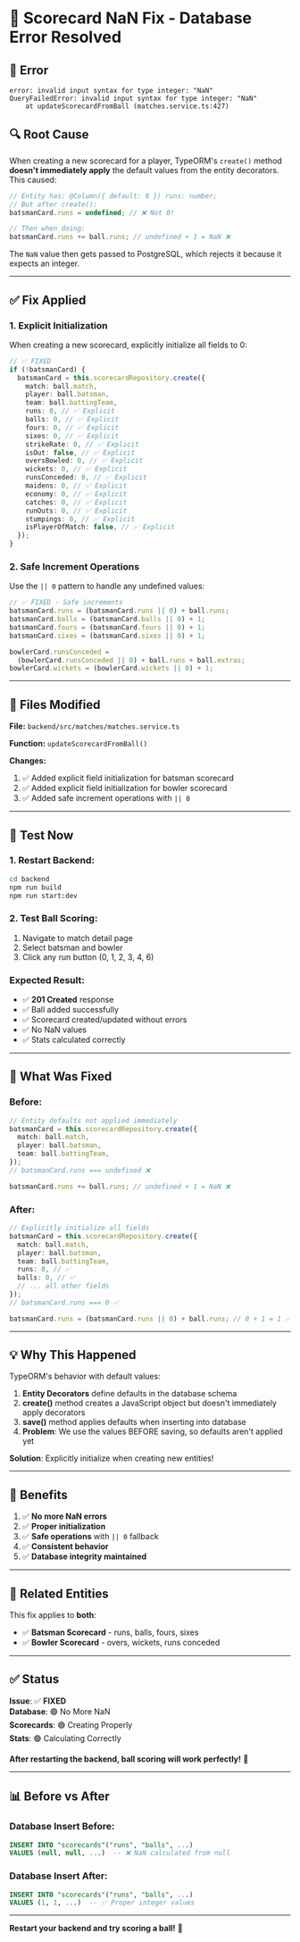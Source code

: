 # 🔧 Scorecard NaN Fix - Database Error Resolved

## 🐛 **Error**

```
error: invalid input syntax for type integer: "NaN"
QueryFailedError: invalid input syntax for type integer: "NaN"
    at updateScorecardFromBall (matches.service.ts:427)
```

## 🔍 **Root Cause**

When creating a new scorecard for a player, TypeORM's `create()` method **doesn't immediately apply** the default values from the entity decorators. This caused:

```typescript
// Entity has: @Column({ default: 0 }) runs: number;
// But after create():
batsmanCard.runs = undefined; // ❌ Not 0!

// Then when doing:
batsmanCard.runs += ball.runs; // undefined + 1 = NaN ❌
```

The `NaN` value then gets passed to PostgreSQL, which rejects it because it expects an integer.

---

## ✅ **Fix Applied**

### **1. Explicit Initialization**

When creating a new scorecard, explicitly initialize all fields to 0:

```typescript
// ✅ FIXED
if (!batsmanCard) {
  batsmanCard = this.scorecardRepository.create({
    match: ball.match,
    player: ball.batsman,
    team: ball.battingTeam,
    runs: 0, // ✅ Explicit
    balls: 0, // ✅ Explicit
    fours: 0, // ✅ Explicit
    sixes: 0, // ✅ Explicit
    strikeRate: 0, // ✅ Explicit
    isOut: false, // ✅ Explicit
    oversBowled: 0, // ✅ Explicit
    wickets: 0, // ✅ Explicit
    runsConceded: 0, // ✅ Explicit
    maidens: 0, // ✅ Explicit
    economy: 0, // ✅ Explicit
    catches: 0, // ✅ Explicit
    runOuts: 0, // ✅ Explicit
    stumpings: 0, // ✅ Explicit
    isPlayerOfMatch: false, // ✅ Explicit
  });
}
```

### **2. Safe Increment Operations**

Use the `|| 0` pattern to handle any undefined values:

```typescript
// ✅ FIXED - Safe increments
batsmanCard.runs = (batsmanCard.runs || 0) + ball.runs;
batsmanCard.balls = (batsmanCard.balls || 0) + 1;
batsmanCard.fours = (batsmanCard.fours || 0) + 1;
batsmanCard.sixes = (batsmanCard.sixes || 0) + 1;

bowlerCard.runsConceded =
  (bowlerCard.runsConceded || 0) + ball.runs + ball.extras;
bowlerCard.wickets = (bowlerCard.wickets || 0) + 1;
```

---

## 📝 **Files Modified**

**File:** `backend/src/matches/matches.service.ts`

**Function:** `updateScorecardFromBall()`

**Changes:**

1. ✅ Added explicit field initialization for batsman scorecard
2. ✅ Added explicit field initialization for bowler scorecard
3. ✅ Added safe increment operations with `|| 0`

---

## 🧪 **Test Now**

### **1. Restart Backend:**

```bash
cd backend
npm run build
npm run start:dev
```

### **2. Test Ball Scoring:**

1. Navigate to match detail page
2. Select batsman and bowler
3. Click any run button (0, 1, 2, 3, 4, 6)

### **Expected Result:**

- ✅ **201 Created** response
- ✅ Ball added successfully
- ✅ Scorecard created/updated without errors
- ✅ No NaN values
- ✅ Stats calculated correctly

---

## 🎯 **What Was Fixed**

### **Before:**

```typescript
// Entity defaults not applied immediately
batsmanCard = this.scorecardRepository.create({
  match: ball.match,
  player: ball.batsman,
  team: ball.battingTeam,
});
// batsmanCard.runs === undefined ❌

batsmanCard.runs += ball.runs; // undefined + 1 = NaN ❌
```

### **After:**

```typescript
// Explicitly initialize all fields
batsmanCard = this.scorecardRepository.create({
  match: ball.match,
  player: ball.batsman,
  team: ball.battingTeam,
  runs: 0, // ✅
  balls: 0, // ✅
  // ... all other fields
});
// batsmanCard.runs === 0 ✅

batsmanCard.runs = (batsmanCard.runs || 0) + ball.runs; // 0 + 1 = 1 ✅
```

---

## 💡 **Why This Happened**

TypeORM's behavior with default values:

1. **Entity Decorators** define defaults in the database schema
2. **create()** method creates a JavaScript object but doesn't immediately apply decorators
3. **save()** method applies defaults when inserting into database
4. **Problem**: We use the values BEFORE saving, so defaults aren't applied yet

**Solution**: Explicitly initialize when creating new entities!

---

## 🎯 **Benefits**

1. ✅ **No more NaN errors**
2. ✅ **Proper initialization**
3. ✅ **Safe operations** with `|| 0` fallback
4. ✅ **Consistent behavior**
5. ✅ **Database integrity maintained**

---

## 🚀 **Related Entities**

This fix applies to **both**:

- ✅ **Batsman Scorecard** - runs, balls, fours, sixes
- ✅ **Bowler Scorecard** - overs, wickets, runs conceded

---

## ✅ **Status**

**Issue**: ✅ **FIXED**  
**Database**: 🟢 No More NaN  
**Scorecards**: 🟢 Creating Properly  
**Stats**: 🟢 Calculating Correctly

**After restarting the backend, ball scoring will work perfectly!** 🏏

---

## 📊 **Before vs After**

### **Database Insert Before:**

```sql
INSERT INTO "scorecards"("runs", "balls", ...)
VALUES (null, null, ...)  -- ❌ NaN calculated from null
```

### **Database Insert After:**

```sql
INSERT INTO "scorecards"("runs", "balls", ...)
VALUES (1, 1, ...)  -- ✅ Proper integer values
```

---

**Restart your backend and try scoring a ball!** 🎉
